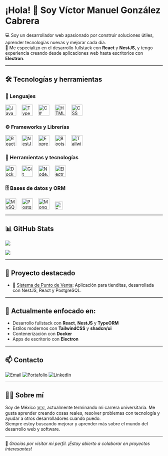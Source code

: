 # ¡Hola! 👋 Soy Víctor Manuel González Cabrera

💻 Soy un desarrollador web apasionado por construir soluciones útiles, aprender tecnologías nuevas y mejorar cada día.  
🎯 Me especializo en el desarrollo fullstack con **React** y **NestJS**, y tengo experiencia creando desde aplicaciones web hasta escritorios con **Electron**.

---

## 🛠️ Tecnologías y herramientas

### 🧠 Lenguajes
<div align="left">
  <img src="https://cdn.jsdelivr.net/gh/devicons/devicon/icons/javascript/javascript-original.svg" height="35" alt="JavaScript" />
  <img width="10" />
  <img src="https://cdn.jsdelivr.net/gh/devicons/devicon/icons/typescript/typescript-original.svg" height="35" alt="TypeScript" />
  <img width="10" />
  <img src="https://cdn.jsdelivr.net/gh/devicons/devicon/icons/csharp/csharp-original.svg" height="35" alt="C#" />
  <img width="10" />
  <img src="https://cdn.jsdelivr.net/gh/devicons/devicon/icons/html5/html5-original.svg" height="35" alt="HTML" />
  <img width="10" />
  <img src="https://cdn.jsdelivr.net/gh/devicons/devicon/icons/css3/css3-original.svg" height="35" alt="CSS" />
</div>

### ⚙️ Frameworks y Librerías
<div align="left">
  <img src="https://cdn.jsdelivr.net/gh/devicons/devicon/icons/react/react-original.svg" height="35" alt="React" />
  <img width="10" />
  <img src="https://cdn.jsdelivr.net/gh/devicons/devicon/icons/nestjs/nestjs-original.svg" height="35" alt="NestJS" />
  <img width="10" />
  <img src="https://cdn.jsdelivr.net/gh/devicons/devicon/icons/express/express-original.svg" height="35" alt="Express" />
  <img width="10" />
  <img src="https://cdn.jsdelivr.net/gh/devicons/devicon/icons/bootstrap/bootstrap-original.svg" height="35" alt="Bootstrap" />
  <img width="10" />
  <img src="https://cdn.jsdelivr.net/gh/devicons/devicon/icons/tailwindcss/tailwindcss-original.svg" height="35" alt="TailwindCSS" />
</div>

### 🧩 Herramientas y tecnologías
<div align="left">
  <img src="https://cdn.jsdelivr.net/gh/devicons/devicon/icons/docker/docker-original.svg" height="35" alt="Docker" />
  <img width="10" />
  <img src="https://cdn.jsdelivr.net/gh/devicons/devicon/icons/git/git-original.svg" height="35" alt="Git" />
  <img width="10" />
  <img src="https://cdn.jsdelivr.net/gh/devicons/devicon/icons/nodejs/nodejs-original.svg" height="35" alt="Node.js" />
  <img width="10" />
  <img src="https://cdn.jsdelivr.net/gh/devicons/devicon/icons/electron/electron-original.svg" height="35" alt="Electron" />
</div>

### 🗄️ Bases de datos y ORM
<div align="left">
  <img src="https://cdn.jsdelivr.net/gh/devicons/devicon/icons/mysql/mysql-original.svg" height="35" alt="MySQL" />
  <img width="10" />
  <img src="https://cdn.jsdelivr.net/gh/devicons/devicon/icons/postgresql/postgresql-original.svg" height="35" alt="PostgreSQL" />
  <img width="10" />
  <img src="https://cdn.jsdelivr.net/gh/devicons/devicon/icons/mongodb/mongodb-original.svg" height="35" alt="MongoDB" />
  <img width="10" />
  <img src="https://img.shields.io/badge/TypeORM-E83524?style=for-the-badge&logo=typeorm&logoColor=white" height="25" alt="TypeORM" />
</div>

---

## 📊 GitHub Stats

<p>
  <img align="center" src="https://github-readme-stats.vercel.app/api?username=VictorMGCYT&show_icons=true&theme=transparent" />
</p>

<p>
  <img align="center" src="https://github-readme-stats.vercel.app/api/top-langs?username=VictorMGCYT&layout=compact&theme=transparent" />
</p>

---

## 💼 Proyecto destacado

- 🛒 [Sistema de Punto de Venta]([https://github.com/VictorMGCYT/POS-System](https://github.com/VictorMGCYT/POS-frontend)): Aplicación para tienditas, desarrollada con NestJS, React y PostgreSQL.

---

## 🚀 Actualmente enfocado en:
- Desarrollo fullstack con **React**, **NestJS** y **TypeORM**
- Estilos modernos con **TailwindCSS** y **shadcn/ui**
- Contenerización con **Docker**
- Apps de escritorio con **Electron**

---

## 📫 Contacto

[![Email](https://img.shields.io/badge/Correo-victormgc2003@gmail.com-blue?style=flat&logo=gmail)](mailto:victormgc2003@gmail.com)
[![Portafolio](https://img.shields.io/badge/Portafolio-Web-000?style=flat&logo=githubpages)](https://victormgcyt.github.io/Portafolio/)
[![LinkedIn](https://img.shields.io/badge/LinkedIn-Víctor_González-blue?style=flat&logo=linkedin)]([https://www.linkedin.com/in/victormgc/](https://www.linkedin.com/in/victor-manuel-gonz%C3%A1lez-cabrera-9b0121337?utm_source=share&utm_campaign=share_via&utm_content=profile&utm_medium=android_app))

---

## 🙋‍♂️ Sobre mí

Soy de México 🇲🇽, actualmente terminando mi carrera universitaria. Me gusta aprender creando cosas reales, resolver problemas con tecnología y ayudar a otros desarrolladores cuando puedo.  
Siempre estoy buscando mejorar y aprender más sobre el mundo del desarrollo web y software.

---

🌟 *Gracias por visitar mi perfil. ¡Estoy abierto a colaborar en proyectos interesantes!*
